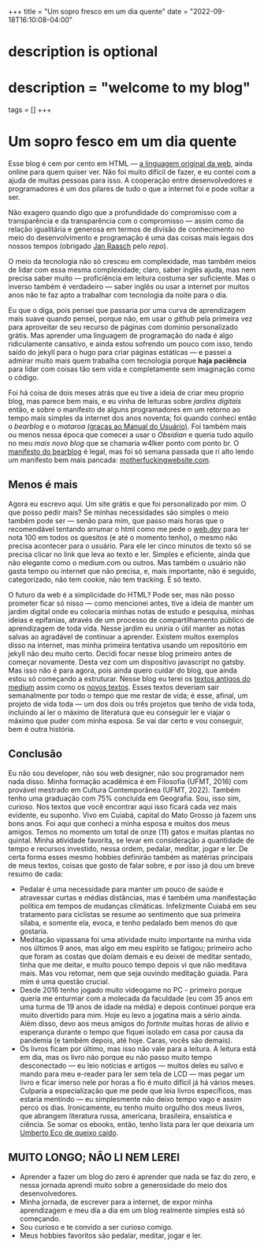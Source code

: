 +++
title = "Um sopro fresco em um dia quente"
date = "2022-09-18T16:10:08-04:00"

#
# description is optional
#
# description = "welcome to my blog"

tags = []
+++
# Um sopro fesco em um dia quente

Esse blog é cem por cento em HTML — [a linguagem original da web](http://info.cern.ch/hypertext/WWW/History.html), ainda online para quem quiser ver. Não foi muito difícil de fazer, e eu contei com a ajuda de muitas pessoas para isso. A cooperação entre desenvolvedores e programadores é um dos pilares de tudo o que a internet foi e pode voltar a ser. 

Não exagero quando digo que a profundidade do compromisso com a transparência e da transparência com o compromisso — assim como da relação igualitária e generosa em termos de divisão de conhecimento no meio do desenvolvimento e programação é uma das coisas mais legais dos nossos tempos (obrigado [Jan Raasch](https://github.com/janraasch/hugo-bearblog/) pelo *repo*). 

O meio da tecnologia não só cresceu em complexidade, mas também  meios de lidar com essa mesma complexidade; claro, saber inglês ajuda, mas nem precisa saber muito — proficiência em leitura costuma ser suficiente. Mas o inverso também é verdadeiro — saber inglês ou usar a internet por muitos anos não te faz apto a trabalhar com tecnologia da noite para o dia. 

Eu que o diga, pois pensei que passaria por uma curva de aprendizagem mais suave quando pensei, porque não, em usar o *github* pela primeira vez para aproveitar de seu recurso de páginas com domínio personalizado grátis. Mas aprender uma linguagem de programação do nada é algo ridiculamente cansativo, e ainda estou sofrendo um pouco com isso, tendo saído do jekyll para o hugo para criar páginas estáticas — e passei a admirar muito mais quem trabalha com tecnologia porque **haja paciência** para lidar com coisas tão sem vida e completamente sem imaginação como o código.

Foi há coisa de dois meses atrás que eu tive a ideia de criar meu proprio blog, mas parece bem mais, e eu vinha de leituras sobre *jardins digitais* então, e sobre o manifesto de alguns programadores em um retorno ao tempo mais simples da internet dos anos noventa; foi quando conheci então o *bearblog* e o *mataroa* [(graças ao Manual do Usuário)](https://manualdousuario.net/blogs-bear-mataroa/). Foi também mais ou menos nessa época que comecei a usar o *Obsidian* e queria tudo aquilo no meu *mais novo blog* que se chamaria w4lker ponto com ponto br. O [manifesto do bearblog](https://herman.bearblog.dev/big-fat-websites/) é legal, mas foi só semana passada que ri alto lendo um manifesto bem mais pancada: [motherfuckingwebsite.com](https://motherfuckingwebsite.com/). 

## Menos é mais
Agora eu escrevo aqui. Um site grátis e que foi personalizado por mim. O que posso pedir mais? Se minhas necessidades são simples o meio também pode ser — senão para mim, que passo mais horas que o recomendável tentando arrumar o html como me pede o [web.dev](https://web.dev/measure/) para ter nota 100 em todos os quesitos (e até o momento tenho), o mesmo não precisa acontecer para o usuário. Para ele ler cinco minutos de texto só se precisa clicar no link que leva ao texto e ler. Simples e eficiente, ainda que não elegante como o medium.com ou outros. Mas também o usuário não gasta tempo ou internet que não precisa, e, mais importante, não é seguido, categorizado, não tem cookie, não tem tracking. É só texto.

O futuro da web é a simplicidade do HTML? Pode ser, mas não posso prometer ficar só nisso — como mencionei antes, tive a ideia de manter um jardim digital onde eu colocaria minhas notas de estudo e pesquisa, minhas ideias e epifanias, através de um processo de compartilhamento público de aprendizagem de toda vida. Nesse jardim eu uniria o útil manter as notas salvas ao agradável de continuar a aprender. Existem muitos exemplos disso na internet, mas minha primeira tentativa usando um repositório em jekyll não deu muito certo. Decidi focar nesse blog primeiro antes de começar novamente. Desta vez com um dispositivo javascript no gatsby. Mas isso não é para agora, pois ainda quero cuidar do blog, que ainda estou só começando a estruturar. 
Nesse blog eu terei os [textos antigos do medium](https://w4lker.com.br/textos/medium/) assim como os [novos textos](https://w4lker.com.br/textos/). Esses textos deveriam sair semanalmente por todo o tempo que me restar de vida; é esse, afinal, um projeto de vida toda — um dos dois ou três projetos que tenho de vida toda, incluindo aí ler o máximo de literatura que eu conseguir ler e viajar o máximo que puder com minha esposa. Se vai dar certo e vou conseguir, bem é outra história.
## Conclusão 
Eu não sou developer, não sou web designer, não sou programador nem nada disso. Minha formação acadêmica é em Filosofia (UFMT, 2016) com provável mestrado em Cultura Contemporânea (UFMT, 2022). Também tenho uma graduação com 75% concluída em Geografia. Sou, isso sim, curioso. Nos textos que você encontrar aqui isso ficará cada vez mais evidente, eu suponho. 
Vivo em Cuiabá, capital do Mato Grosso já fazem uns bons anos. Foi aqui que conheci a minha esposa e muitos dos meus amigos. Temos no momento um total de onze (11) gatos e muitas plantas no quintal. Minha atividade favorita, se levar em consideração a quantidade de tempo e recursos investido, nessa ordem, pedalar, meditar, jogar e ler. 
De certa forma esses mesmo hobbies definirão também as matérias principais de meus textos, coisas que gosto de falar sobre, e por isso já dou um breve resumo de cada:
- Pedalar é uma necessidade para manter um pouco de saúde e atravessar curtas e médias distâncias, mas é também uma manifestação política em tempos de mudanças climáticas. Infelizmente Cuiabá em seu tratamento para ciclistas se resume ao sentimento que sua primeira sílaba, e somente ela, evoca, e tenho pedalado bem menos do que gostaria. 
- Meditação vipassana foi uma atividade muito importante na minha vida nos últimos 9 anos, mas algo em meu espírito se fatigou;  primeiro acho que foram as costas que doíam demais e eu deixei de meditar sentado, tinha que me deitar, e muito pouco tempo depois vi que não meditava mais. Mas vou retomar, nem que seja ouvindo meditação guiada. Para mim é uma questão crucial. 
- Desde 2016 tenho jogado muito videogame no PC - primeiro porque queria me enturmar com a molecada da faculdade (eu com 35 anos em uma turma de 19 anos de idade na média) e depois continuei porque era muito divertido para mim. Hoje eu levo a jogatina mais a sério ainda. Além disso, devo aos meus amigos do *fortnite*  muitas horas de alívio e esperança durante o tempo que fiquei isolado em casa por causa da pandemia (e também depois, até hoje.  Caras, vocês são demais).
- Os livros ficam por último, mas isso não vale para a leitura. A leitura está em dia, mas os livro não porque eu não passo muito tempo desconectado — eu leio notícias e artigos — muitos deles eu salvo e mando para meu e-reader para ler sem tela de LCD — mas pegar um livro e ficar imerso nele por horas a fio é muito difícil já há vários meses. Culparia a especialização que me pede que leia livros específicos, mas estaria mentindo — eu simplesmente não deixo tempo vago e assim perco os dias. Ironicamente, eu tenho muito orgulho dos meus livros, que abrangem literatura russa, americana, brasileira, ensaística e ciência. Se somar os ebooks, então, tenho lista para ler que deixaria um [Umberto Eco de queixo caído](https://imgur.com/O4DTLSI).

## MUITO LONGO; NÃO LI NEM LEREI

- Aprender a fazer um blog do zero é aprender que nada se faz do zero, e nessa jornada aprendi muito sobre a generosidade do meio dos desenvolvedores.
- Minha jornada, de escrever para a internet, de expor minha aprendizagem e meu dia a dia em um blog realmente simples está só começando.
- Sou curioso e te convido a ser curioso comigo.
- Meus hobbies favoritos são pedalar, meditar, jogar e ler. 
